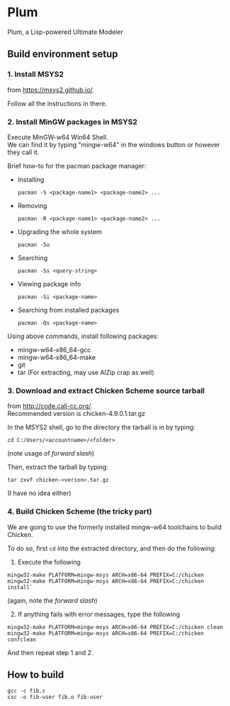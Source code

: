 # Plum
Plum, a Lisp-powered Ultimate Modeler

## Build environment setup
### 1. Install MSYS2
  from https://msys2.github.io/.

  Follow all the instructions in there.

### 2. Install MinGW packages in MSYS2
Execute MinGW-w64 Win64 Shell.  
We can find it by typing "mingw-w64" in the windows button
or however they call it.

Brief how-to for the pacman package manager:

* Installing
  ```
  pacman -S <package-name1> <package-name2> ...
  ```

* Removing
  ```
  pacman -R <package-name1> <package-name2> ...
  ```

* Upgrading the whole system
  ```
  pacman -Su
  ```

* Searching
  ```
  pacman -Ss <query-string>
  ```

* Viewing package info
  ```
  pacman -Si <package-name>
  ```

* Searching from installed packages
  ```
  pacman -Qs <package-name>
  ```

Using above commands, install following packages:
- mingw-w64-x86_64-gcc
- mingw-w64-x86_64-make
- git
- tar (For extracting, may use AlZip crap as well)

### 3. Download and extract Chicken Scheme source tarball 
from http://code.call-cc.org/.  
Recommended version is chicken-4.9.0.1.tar.gz
  
In the MSYS2 shell, go to the directory the tarball is in
by typing:

  ```
  cd C:/Users/<accountname>/<folder>
  ```
(note usage of *forward slash*)
  
Then, extract the tarball by typing:
  ```
  tar zxvf chicken-<verion>.tar.gz
  ```
(I have no idea either)

### 4. Build Chicken Scheme (the tricky part)
We are going to use the formerly installed mingw-w64 toolchains
to build Chicken.

To do so, first `cd` into the extracted directory, and then do the following:

1. Execute the following

  ```
  mingw32-make PLATFORM=mingw-msys ARCH=x86-64 PREFIX=C:/chicken
  mingw32-make PLATFORM=mingw-msys ARCH=x86-64 PREFIX=C:/chicken install`
  ```
  
  (again, note the *forward slash*)
  
2. If anything fails with error messages, type the following

  ```
  mingw32-make PLATFORM=mingw-msys ARCH=x86-64 PREFIX=C:/chicken clean
  mingw32-make PLATFORM=mingw-msys ARCH=x86-64 PREFIX=C:/chicken confclean
  ```
  
  And then repeat step 1 and 2.

## How to build
```
gcc -c fib.c
csc -o fib-user fib.o fib-user
```
